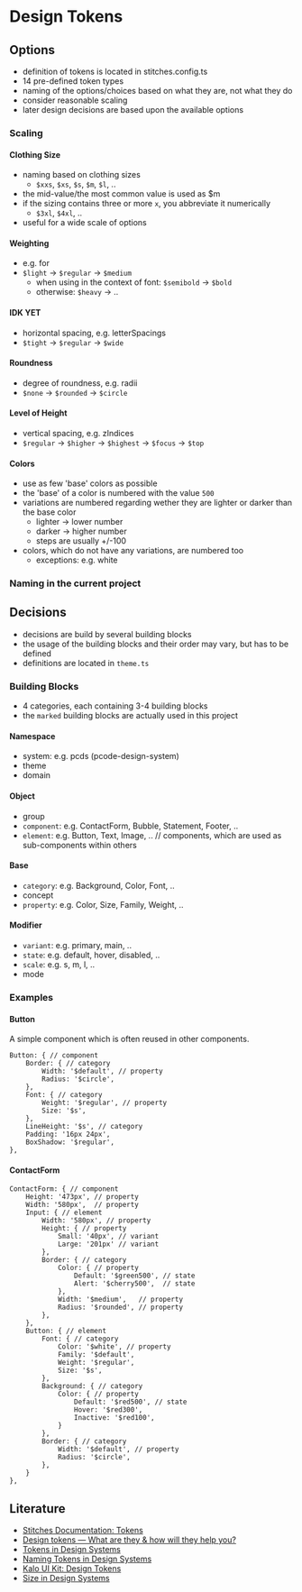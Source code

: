 # Design Tokens
## Options 
* definition of tokens is located in stitches.config.ts     
* 14 pre-defined token types    
* naming of the options/choices based on what they are, not what they do 
* consider reasonable scaling 
* later design decisions are based upon the available options 

### Scaling 
#### Clothing Size 
* naming based on clothing sizes
    - `$xxs`, `$xs`, `$s`, `$m`, `$l`, ..
* the mid-value/the most common value is used as $m 
* if the sizing contains three or more `x`, you abbreviate it numerically
    - `$3xl`, `$4xl`, ..
* useful for a wide scale of options 

#### Weighting
* e.g. for 
* `$light` -> `$regular` -> `$medium`
    * when using in the context of font: `$semibold` -> `$bold`
    * otherwise: `$heavy` -> .. 

#### IDK YET 
* horizontal spacing, e.g. letterSpacings 
* `$tight` -> `$regular` -> `$wide` 

#### Roundness
* degree of roundness, e.g. radii
* `$none` -> `$rounded` -> `$circle` 

#### Level of Height 
* vertical spacing, e.g. zIndices
* `$regular` -> `$higher` -> `$highest` -> `$focus` -> `$top` 

#### Colors
* use as few 'base' colors as possible 
* the 'base' of a color is numbered with the value `500` 
* variations are numbered regarding wether they are lighter or darker than the base color
    - lighter -> lower number
    - darker -> higher number 
    - steps are usually +/-100  
* colors, which do not have any variations, are numbered too
    - exceptions: e.g. white

### Naming in the current project 

## Decisions 
* decisions are build by several building blocks 
* the usage of the building blocks and their order may vary, but has to be defined 
* definitions are located in `theme.ts`  

### Building Blocks 
* 4 categories, each containing 3-4 building blocks 
* the `marked` building blocks are actually used in this project
#### Namespace
* system: e.g. pcds (pcode-design-system)
* theme
* domain
#### Object
* group
* `component`: e.g. ContactForm, Bubble, Statement, Footer, ..
* `element`: e.g. Button, Text, Image, .. // components, which are used as sub-components within others
#### Base 
* `category`: e.g. Background, Color, Font, ..
* concept
* `property`: e.g. Color, Size, Family, Weight, ..  
#### Modifier
* `variant`: e.g. primary, main, ..
* `state`: e.g. default, hover, disabled, ..
* `scale`: e.g. s, m, l, .. 
* mode

### Examples
#### Button 
A simple component which is often reused in other components.   

    Button: { // component
        Border: { // category
            Width: '$default', // property 
            Radius: '$circle', 
        },
        Font: { // category
            Weight: '$regular', // property
            Size: '$s', 
        },
        LineHeight: '$s', // category
        Padding: '16px 24px', 
        BoxShadow: '$regular',
    },

#### ContactForm

    ContactForm: { // component
        Height: '473px', // property
        Width: '580px',  // property
        Input: { // element
            Width: '580px', // property
            Height: { // property
                Small: '40px', // variant
                Large: '201px' // variant
            },
            Border: { // category
                Color: { // property
                    Default: '$green500', // state
                    Alert: '$cherry500',  // state
                },
                Width: '$medium',   // property
                Radius: '$rounded', // property
            },
        },
        Button: { // element
            Font: { // category
                Color: '$white', // property
                Family: '$default',
                Weight: '$regular',
                Size: '$s',
            },
            Background: { // category
                Color: { // property
                    Default: '$red500', // state 
                    Hover: '$red300',
                    Inactive: '$red100',
                }
            },
            Border: { // category
                Width: '$default', // property
                Radius: '$circle', 
            },
        }
    },

## Literature

* [Stitches Documentation: Tokens](https://stitches.dev/docs/tokens)
* [Design tokens — What are they & how will they help you?](https://lukasoppermann.medium.com/design-tokens-what-are-they-how-will-they-help-you-b73f80f602ab)
* [Tokens in Design Systems](https://medium.com/eightshapes-llc/tokens-in-design-systems-25dd82d58421)
* [Naming Tokens in Design Systems](https://medium.com/eightshapes-llc/naming-tokens-in-design-systems-9e86c7444676)
* [Kalo UI Kit: Design Tokens](https://kalo.design/foundations/design-tokens/)
* [Size in Design Systems](https://medium.com/eightshapes-llc/size-in-design-systems-64f234aec519)